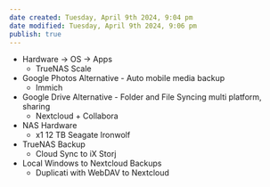 ```yaml
---
date created: Tuesday, April 9th 2024, 9:04 pm
date modified: Tuesday, April 9th 2024, 9:06 pm
publish: true
---
```


- Hardware -> OS -> Apps
	- TrueNAS Scale
- Google Photos Alternative - Auto mobile media backup
	- Immich
- Google Drive Alternative - Folder and File Syncing multi platform, sharing
	- Nextcloud + Collabora
- NAS Hardware
	- x1 12 TB Seagate Ironwolf
- TrueNAS Backup
	- Cloud Sync to iX Storj
- Local Windows to Nextcloud Backups
	- Duplicati with WebDAV to Nextcloud